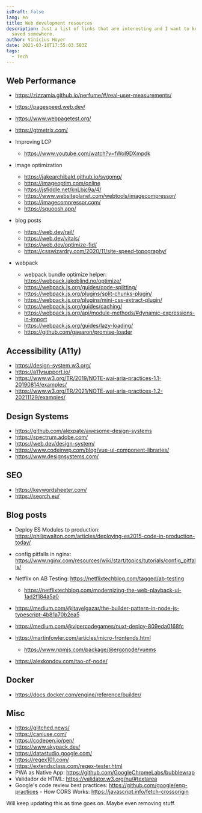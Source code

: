 ```yaml
---
isDraft: false
lang: en
title: Web development resources
description: Just a list of links that are interesting and I want to keep than
  saved somewhere.
author: Vinícius Hoyer
date: 2021-03-10T17:55:03.503Z
tags:
  - Tech
---
```

## Web Performance

* <https://zizzamia.github.io/perfume/#/real-user-measurements/>
* <https://pagespeed.web.dev/>
* <https://www.webpagetest.org/>
* <https://gtmetrix.com/>
* Improving LCP

  * <https://www.youtube.com/watch?v=fWoI9DXmpdk>
* image optimization

  * <https://jakearchibald.github.io/svgomg/>
  * <https://imageoptim.com/online>
  * <https://jsfiddle.net/knLbjc9a/4/>
  * <https://www.websiteplanet.com/webtools/imagecompressor/>
  * <https://imagecompressor.com/>
  * <https://squoosh.app/>
* blog posts

  * <https://web.dev/rail/>
  * <https://web.dev/vitals/>
  * <https://web.dev/optimize-fid/>
  * <https://csswizardry.com/2020/11/site-speed-topography/>
* webpack

  * webpack bundle optimize helper: <https://webpack.jakoblind.no/optimize/>
  * <https://webpack.js.org/guides/code-splitting/>
  * <https://webpack.js.org/plugins/split-chunks-plugin/>
  * <https://webpack.js.org/plugins/mini-css-extract-plugin/>
  * <https://webpack.js.org/guides/caching/>
  * <https://webpack.js.org/api/module-methods/#dynamic-expressions-in-import>
  * <https://webpack.js.org/guides/lazy-loading/>
  * <https://github.com/gaearon/promise-loader>

## Accessibility (A11y)

* <https://design-system.w3.org/>
* <https://a11ysupport.io/>
* <https://www.w3.org/TR/2019/NOTE-wai-aria-practices-1.1-20190814/examples/>
* <https://www.w3.org/TR/2021/NOTE-wai-aria-practices-1.2-20211129/examples/>

## Design Systems

* <https://github.com/alexpate/awesome-design-systems>
* <https://spectrum.adobe.com/>
* <https://web.dev/design-system/>
* <https://www.codeinwp.com/blog/vue-ui-component-libraries/>
* <https://www.designsystems.com/>

## SEO

* <https://keywordsheeter.com/>
* <https://seorch.eu/>

## Blog posts

* Deploy ES Modules to production: <https://philipwalton.com/articles/deploying-es2015-code-in-production-today/>
* config pitfalls in nginx: <https://www.nginx.com/resources/wiki/start/topics/tutorials/config_pitfalls/>
* Netflix on AB Testing: <https://netflixtechblog.com/tagged/ab-testing>

  * <https://netflixtechblog.com/modernizing-the-web-playback-ui-1ad2f184a5a0>
* <https://medium.com/@itayelgazar/the-builder-pattern-in-node-js-typescript-4b81a70b2ea5>
* <https://medium.com/@vipercodegames/nuxt-deploy-809eda0168fc>
* <https://martinfowler.com/articles/micro-frontends.html>

  * <https://www.npmjs.com/package/@ergonode/vuems>
* <https://alexkondov.com/tao-of-node/>

## Docker

* https://docs.docker.com/engine/reference/builder/

## Misc

* <https://glitched.news/>
* <https://caniuse.com/>
* <https://codepen.io/pen/>
* <https://www.skypack.dev/>
* <https://datastudio.google.com/>
* <https://regex101.com/>
* <https://extendsclass.com/regex-tester.html>
* PWA as Native App: <https://github.com/GoogleChromeLabs/bubblewrap>
* Validador de HTML: <https://validator.w3.org/nu/#textarea>
* Google's code review best practices: <https://github.com/google/eng-practices>
  -﻿ How CORS Works: <https://javascript.info/fetch-crossorigin>

Will keep updating this as time goes on. Maybe even removing stuff.